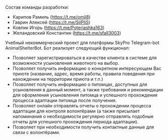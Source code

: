 Состав команды разработки:
- Карипов Рамиль (https://t.me/omil8)
- Гаврин Алексей (https://t.me/SilPliS)
- Ковпик Игорь (https://t.me/Poteriashka163)
- Желандовский Константин (https://t.me/sfall3003)

Учебный некоммерческий проект для платформы SkyPro Telegram-bot AnimalShelterBot. Бот реализует следующий функционал:
- Позволяет зарегистрироваться в качестве клиента в системе для возможности усыновления животного на выбор.
- Позволяет получить информацию о конкретном интересующем Вас приюте (название, адрес, время работы, правила поведения при нахождении на территории приюта и т.п.)
- Позволяет получить информацию о питомцах, доступных для усыновления в данный момент, а также требования и рекомендации для оформления усыновления питомца и успешного прохождения процесса адаптации питомца после получения.
- Позволяет онлайн отправлять отчеты о прохождении процесса адаптации для контроля волонтёрами (а также присылает напоминания о необходимости регулярно отправлять подобные отчеты для успешного прохождения периода адаптации).
- Позволяет при необходимости получить контактные данные для связи с волонтёрами.
